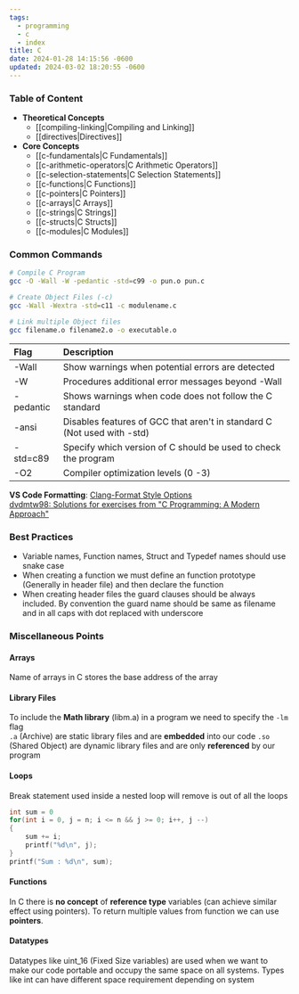 ```yaml
---
tags:
  - programming
  - c
  - index
title: C
date: 2024-01-28 14:15:56 -0600
updated: 2024-03-02 18:20:55 -0600
---
```


### Table of Content

* **Theoretical Concepts**
	* [[compiling-linking|Compiling and Linking]]
	* [[directives|Directives]]
* **Core Concepts**
	* [[c-fundamentals|C Fundamentals]]
	* [[c-arithmetic-operators|C Arithmetic Operators]]
	* [[c-selection-statements|C Selection Statements]]
	* [[c-functions|C Functions]]
	* [[c-pointers|C Pointers]]
	* [[c-arrays|C Arrays]]
	* [[c-strings|C Strings]]
	* [[c-structs|C Structs]]
	* [[c-modules|C Modules]]

### Common Commands

```bash
# Compile C Program
gcc -O -Wall -W -pedantic -std=c99 -o pun.o pun.c

# Create Object Files (-c)
gcc -Wall -Wextra -std=c11 -c modulename.c

# Link multiple Object files
gcc filename.o filename2.o -o executable.o
```

| Flag      | Description                                                             |
| :-------- | :---------------------------------------------------------------------- |
| -Wall     | Show warnings when potential errors are detected                        |
| -W        | Procedures additional error messages beyond -Wall                       |
| -pedantic | Shows warnings when code does not follow the C standard                 |
| -ansi     | Disables features of GCC that aren't in standard C (Not used with -std) |
| -std=c89  | Specify which version of C should be used to check the program          |
| -O2       | Compiler optimization levels (0 -3)                                     |

**VS Code Formatting**: [Clang-Format Style Options](https://clang.llvm.org/docs/ClangFormatStyleOptions.html#configuring-style-with-clang-format)  
[dvdmtw98: Solutions for exercises from "C Programming: A Modern Approach"](https://github.com/dvdmtw98/c-programming-a-modern-approach)
### Best Practices

* Variable names, Function names, Struct and Typedef names should use snake case
* When creating a function we must define an function prototype (Generally in header file) and then declare the function
* When creating header files the guard clauses should be always included. By convention the guard name should be same as filename and in all caps with dot replaced with underscore

### Miscellaneous Points

#### Arrays
Name of arrays in C stores the base address of the array

#### Library Files
To include the **Math library** (libm.a) in a program we need to specify the `-lm` flag  
`.a` (Archive) are static library files and are **embedded** into our code `.so` (Shared Object) are dynamic library files and are only **referenced** by our program

#### Loops
Break statement used inside a nested loop will remove is out of all the loops

````c
int sum = 0
for(int i = 0, j = n; i <= n && j >= 0; i++, j --)
{
	sum += i;
	printf("%d\n", j);
}
printf("Sum : %d\n", sum);
````

#### Functions
In C there is **no concept** of **reference type** variables (can achieve similar effect using pointers). To return multiple values from function we can use **pointers**. 
   
#### Datatypes
Datatypes like uint_16 (Fixed Size variables) are used when we want to make our code portable and occupy the same space on all systems. Types like int can have different space requirement depending on system
